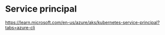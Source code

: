 # Service principal

https://learn.microsoft.com/en-us/azure/aks/kubernetes-service-principal?tabs=azure-cli
